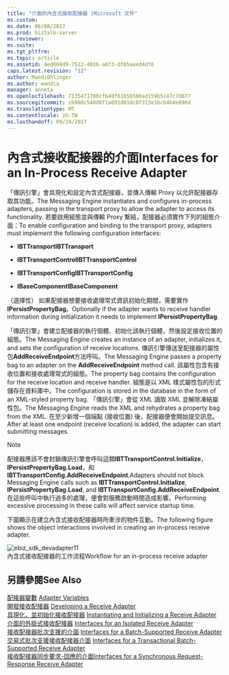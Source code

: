 ```yaml
---
title: "介面的內含式接收配接器 |Microsoft 文件"
ms.custom: 
ms.date: 06/08/2017
ms.prod: biztalk-server
ms.reviewer: 
ms.suite: 
ms.tgt_pltfrm: 
ms.topic: article
ms.assetid: 4ed668d9-7512-4026-a8f3-df05aeed4df6
caps.latest.revision: "12"
author: MandiOhlinger
ms.author: mandia
manager: anneta
ms.openlocfilehash: 7135471700cf640f61b56506ad159b5c47c7d877
ms.sourcegitcommit: cb908c540d8f1a692d01dc8f313e16cb4b4e696d
ms.translationtype: MT
ms.contentlocale: zh-TW
ms.lasthandoff: 09/20/2017
---
```

# <a name="interfaces-for-an-in-process-receive-adapter"></a><span data-ttu-id="31041-102">內含式接收配接器的介面</span><span class="sxs-lookup"><span data-stu-id="31041-102">Interfaces for an In-Process Receive Adapter</span></span>
<span data-ttu-id="31041-103">「傳訊引擎」會具現化和設定內含式配接器，並傳入傳輸 Proxy 以允許配接器存取其功能。</span><span class="sxs-lookup"><span data-stu-id="31041-103">The Messaging Engine instantiates and configures in-process adapters, passing in the transport proxy to allow the adapter to access its functionality.</span></span> <span data-ttu-id="31041-104">若要啟用組態並與傳輸 Proxy 繫結，配接器必須實作下列的組態介面：</span><span class="sxs-lookup"><span data-stu-id="31041-104">To enable configuration and binding to the transport proxy, adapters must implement the following configuration interfaces:</span></span>  
  
-   <span data-ttu-id="31041-105">**IBTTransport**</span><span class="sxs-lookup"><span data-stu-id="31041-105">**IBTTransport**</span></span>  
  
-   <span data-ttu-id="31041-106">**IBTTransportControl**</span><span class="sxs-lookup"><span data-stu-id="31041-106">**IBTTransportControl**</span></span>  
  
-   <span data-ttu-id="31041-107">**IBTTransportConfig**</span><span class="sxs-lookup"><span data-stu-id="31041-107">**IBTTransportConfig**</span></span>  
  
-   <span data-ttu-id="31041-108">**IBaseComponent**</span><span class="sxs-lookup"><span data-stu-id="31041-108">**IBaseComponent**</span></span>  
  
 <span data-ttu-id="31041-109">（選擇性） 如果配接器想要接收處理常式資訊初始化期間，需要實作**IPersistPropertyBag**。</span><span class="sxs-lookup"><span data-stu-id="31041-109">Optionally if the adapter wants to receive handler information during initialization it needs to implement **IPersistPropertyBag**.</span></span>  
  
 <span data-ttu-id="31041-110">「傳訊引擎」會建立配接器的執行個體、初始化該執行個體，然後設定接收位置的組態。</span><span class="sxs-lookup"><span data-stu-id="31041-110">The Messaging Engine creates an instance of an adapter, initializes it, and sets the configuration of receive locations.</span></span> <span data-ttu-id="31041-111">傳訊引擎傳送至配接器的屬性包**AddReceiveEndpoint**方法呼叫。</span><span class="sxs-lookup"><span data-stu-id="31041-111">The Messaging Engine passes a property bag to an adapter on the **AddReceiveEndpoint** method call.</span></span> <span data-ttu-id="31041-112">該屬性包含有接收位置和接收處理常式的組態。</span><span class="sxs-lookup"><span data-stu-id="31041-112">The property bag contains the configuration for the receive location and receive handler.</span></span> <span data-ttu-id="31041-113">組態是以 XML 樣式屬性包的形式儲存在資料庫中。</span><span class="sxs-lookup"><span data-stu-id="31041-113">The configuration is stored in the database in the form of an XML-styled property bag.</span></span> <span data-ttu-id="31041-114">「傳訊引擎」會從 XML 讀取 XML 並解除凍結屬性包。</span><span class="sxs-lookup"><span data-stu-id="31041-114">The Messaging Engine reads the XML and rehydrates a property bag from the XML.</span></span> <span data-ttu-id="31041-115">在至少新增一個端點 (接收位置) 後，配接器便會開始提交訊息。</span><span class="sxs-lookup"><span data-stu-id="31041-115">After at least one endpoint (receive location) is added, the adapter can start submitting messages.</span></span>  
  
> [!NOTE]
>  <span data-ttu-id="31041-116">配接器應該不會封鎖傳訊引擎會呼叫這類**IBTTransportControl.Initialize**， **IPersistPropertyBag.Load**，和**IBTTransportConfig.AddReceiveEndpoint**.</span><span class="sxs-lookup"><span data-stu-id="31041-116">Adapters should not block Messaging Engine calls such as **IBTTransportControl.Initialize**, **IPersistPropertyBag.Load**, and **IBTTransportConfig.AddReceiveEndpoint**.</span></span> <span data-ttu-id="31041-117">在這些呼叫中執行過多的處理，便會對服務啟動時間造成影響。</span><span class="sxs-lookup"><span data-stu-id="31041-117">Performing excessive processing in these calls will affect service startup time.</span></span>  
  
 <span data-ttu-id="31041-118">下圖顯示在建立內含式接收配接器時所牽涉的物件互動。</span><span class="sxs-lookup"><span data-stu-id="31041-118">The following figure shows the object interactions involved in creating an in-process receive adapter.</span></span>  
  
 ![](../core/media/ebiz-sdk-devadapter11.gif "ebiz_sdk_devadapter11")  
<span data-ttu-id="31041-119">內含式接收配接器的工作流程</span><span class="sxs-lookup"><span data-stu-id="31041-119">Workflow for an in-process receive adapter</span></span>  
  
## <a name="see-also"></a><span data-ttu-id="31041-120">另請參閱</span><span class="sxs-lookup"><span data-stu-id="31041-120">See Also</span></span>  
 <span data-ttu-id="31041-121">[配接器變數](../core/adapter-variables.md) </span><span class="sxs-lookup"><span data-stu-id="31041-121">[Adapter Variables](../core/adapter-variables.md) </span></span>  
 <span data-ttu-id="31041-122">[開發接收配接器](../core/developing-a-receive-adapter.md) </span><span class="sxs-lookup"><span data-stu-id="31041-122">[Developing a Receive Adapter](../core/developing-a-receive-adapter.md) </span></span>  
 <span data-ttu-id="31041-123">[具現化，並初始化接收配接器](../core/instantiating-and-initializing-a-receive-adapter.md) </span><span class="sxs-lookup"><span data-stu-id="31041-123">[Instantiating and Initializing a Receive Adapter](../core/instantiating-and-initializing-a-receive-adapter.md) </span></span>  
 <span data-ttu-id="31041-124">[介面的外掛式接收配接器](../core/interfaces-for-an-isolated-receive-adapter.md) </span><span class="sxs-lookup"><span data-stu-id="31041-124">[Interfaces for an Isolated Receive Adapter](../core/interfaces-for-an-isolated-receive-adapter.md) </span></span>  
 <span data-ttu-id="31041-125">[接收配接器批次支援的介面](../core/interfaces-for-a-batch-supported-receive-adapter.md) </span><span class="sxs-lookup"><span data-stu-id="31041-125">[Interfaces for a Batch-Supported Receive Adapter](../core/interfaces-for-a-batch-supported-receive-adapter.md) </span></span>  
 <span data-ttu-id="31041-126">[交易式批次支援接收配接器介面](../core/interfaces-for-a-transactional-batch-supported-receive-adapter.md) </span><span class="sxs-lookup"><span data-stu-id="31041-126">[Interfaces for a Transactional Batch-Supported Receive Adapter](../core/interfaces-for-a-transactional-batch-supported-receive-adapter.md) </span></span>  
 [<span data-ttu-id="31041-127">接收配接器同步要求-回應的介面</span><span class="sxs-lookup"><span data-stu-id="31041-127">Interfaces for a Synchronous Request-Response Receive Adapter</span></span>](../core/interfaces-for-a-synchronous-request-response-receive-adapter.md)